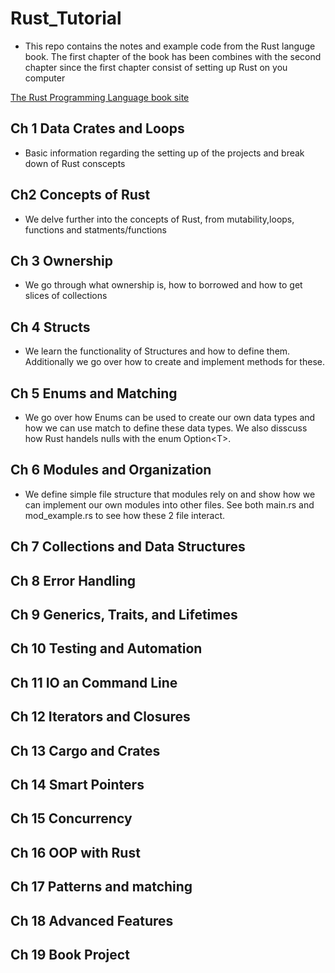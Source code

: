 # Rust_Tutorial
* This repo contains the notes and example code from the Rust languge book. The first chapter of the book has been combines with the second chapter since the first chapter consist of setting up Rust on you computer

[The Rust Programming Language book site ](https://doc.rust-lang.org/book/)

Ch 1 Data Crates and Loops
-
-   Basic information regarding the setting up of the projects and break down of Rust conscepts

Ch2 Concepts of Rust
-
- We delve further into the concepts of Rust, from mutability,loops, functions and statments/functions

Ch 3 Ownership 
-
- We go through what ownership is, how to borrowed and how to get slices of collections

Ch 4 Structs
-
- We learn the functionality of Structures and how to define them. Additionally we go over how to create and implement methods for these. 

Ch 5 Enums and Matching
-
- We go over how Enums can be used to create our own data types and how we can use match to define these data types. We also disscuss how Rust handels nulls with the enum Option\<T>.

Ch 6 Modules and Organization
-
- We define simple file structure that modules rely on and show how we can implement our own modules into other files. See both main.rs and mod_example.rs to see how these 2 file interact.

Ch 7 Collections and Data Structures
-

Ch 8 Error Handling
-

Ch 9 Generics, Traits, and Lifetimes
-

Ch 10 Testing and Automation
-

Ch 11 IO an Command Line 
-

Ch 12 Iterators and Closures
-

Ch 13 Cargo and Crates
-

Ch 14 Smart Pointers
-

Ch 15 Concurrency 
-

Ch 16 OOP with Rust
-

Ch 17 Patterns and matching
-

Ch 18 Advanced Features
-

Ch 19 Book Project
-








